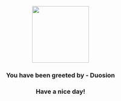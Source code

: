 <p align="center">
    <img src="https://raw.githubusercontent.com/PokeAPI/sprites/master/sprites/pokemon/578.png" width="150" height="150">
</p>
<h3 align="center">You have been greeted by - <b>Duosion</b></h3>
<h3 align="center">Have a nice day!</h3>

